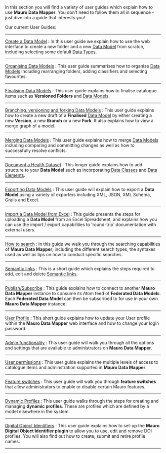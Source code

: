 In this section you will find a variety of user guides which explain how to use **Mauro Data Mapper**. You don't need to follow them all in sequence - just dive into a guide that interests you!


Our current User Guides:

---

[Create a Data Model](create-a-data-model/create-a-data-model.md)
:  In this user guide we explain how to use the web interface to create a new folder and a new [Data Model](../glossary/data-model/data-model.md) from scratch, including selecting some default [Data Types](../glossary/data-type/data-type.md).

---

[Organising Data Models](organising-data-models/organising-data-models.md)
:  This user guide summarises how to organise [Data Models](../glossary/data-model/data-model.md) including rearranging folders, adding classifiers and selecting favourites. 

---

[Finalising Data Models](finalising-data-models/finalising-data-models.md)
:  This user guide explains how to finalise catalogue items such as **Versioned Folders** and [Data Models](../../glossary/data-model/data-model.md).

---

[Branching, versioning and forking Data Models](branch-version-fork/branch-version-fork.md)
:  This user guide explains how to create a new draft of a **Finalised** [Data Model](../../glossary/data-model/data-model.md) by either creating a new **Version**, a new **Branch** or a new **Fork**. It also explains how to view a merge graph of a model. 

---

[Merging Data Models](merging-data-models/merging-data-models.md)
:  This user guide explains how to merge [Data Models](../../glossary/data-model/data-model.md) including comparing and committing changes as well as how to successfully resolve conflicts.

---

[Document a Health Dataset](document-a-dataset/document-a-dataset.md)
:  This longer guide explains how to add structure to your **Data Model** such as incorporating [Data Classes](../glossary/data-class/data-class.md) and [Data Elements](../glossary/data-element/data-element.md).

---

[Exporting Data Models](exporting-data-models/exporting-data-models.md)
:  This user guide will explain how to export a **Data Model** using a variety of exporters including XML, JSON, XML Schema, Grails and Excel.

---

[Import a Data Model from Excel](import-data-model-from-excel/import-data-model-from-excel.md)
:  This guide presents the steps for uploading a **Data Model** from an Excel Spreadsheet, and explains how you can use the import / export 
capabilities to 'round-trip' documentation with external users.

---

[How to search](how-to-search/how-to-search.md)
: In this guide we walk you through the searching capabilities of **Mauro Data Mapper**, including the different search types, the syntaxes used as well as tips on how to conduct specific searches. 

---

[Semantic links](add-a-semantic-link/semantic-links.md)
: This is a short guide which explains the steps required to add, edit and delete [Semantic links](../glossary/semantic-links/semantic-links.md). 

---

[Publish/Subscribe](publish-subscribe/publish-subscribe.md)
:  This guide explains how to connect to another **Mauro Data Mapper** instance to consume its Atom feed of **Federated Data Models**. Each **Federated Data Model** can then be subscribed to for use in your own **Mauro Data Mapper** instance.

---

[User Profile](user-profile/user-profile.md)
:  This short guide explains how to update your User profile within the **Mauro Data Mapper** web interface and how to change your login password.

---


[Admin functionality](admin-functionality/admin-functionality.md)
:  This user guide will walk you through all the options and settings that are available to administrators on **Mauro Data Mapper**.

---

[User permissions](permissions/permissions.md)
:  This user guide explains the multiple levels of access to catalogue items and adminstration supported in **Mauro Data Mapper**.

---

[Feature switches](feature-switches/feature-switches.md)
:  This user guide will walk you through **feature switches** that allow administrators to enable or disable certain Mauro features.

---

[Dynamic Profiles](dynamic-profiles/dynamic-profiles.md)
:  This user guide walks through the steps for creating and managing **dynamic 
profiles**. These are profiles which are defined by a model elsewhere in the system.

---

[Digital Object Identifiers](digital-object-identifiers/digital-object-identifiers.md)
:  This user guide explains how to set-up the **Mauro Digital Object Identifier plugin** to allow you to use, edit and remove DOI profiles. You will also find out how to create, submit and retire profile names. 

---